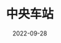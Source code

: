 ---
title: "中央车站"
date: "2022-09-28"
price: "20.00"
theaters: ["北京大学百周年纪念讲堂"]
remark: ['原声影片・中文字幕']
---